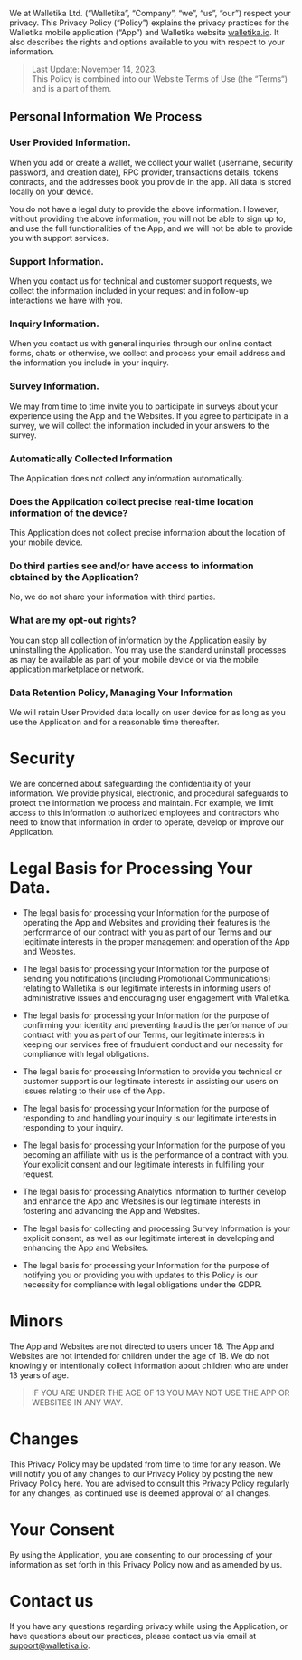 We at Walletika Ltd. (“Walletika”, “Company”, “we”, “us”, “our”) respect your privacy. This Privacy Policy (“Policy”) explains the privacy practices for the Walletika mobile application (“App”) and Walletika website [walletika.io](https://walletika.io). It also describes the rights and options available to you with respect to your information.

> Last Update: November 14, 2023.\
> This Policy is combined into our Website Terms of Use (the “Terms“) and is a part of them.

## Personal Information We Process
### User Provided Information.
When you add or create a wallet, we collect your wallet (username, security password, and creation date), RPC provider, transactions details, tokens contracts, and the addresses book you provide in the app. All data is stored locally on your device.

You do not have a legal duty to provide the above information. However, without providing the above information, you will not be able to sign up to, and use the full functionalities of the App, and we will not be able to provide you with support services.

### Support Information.
When you contact us for technical and customer support requests, we collect the information included in your request and in follow-up interactions we have with you.

### Inquiry Information.
When you contact us with general inquiries through our online contact forms, chats or otherwise, we collect and process your email address and the information you include in your inquiry.

### Survey Information.
We may from time to time invite you to participate in surveys about your experience using the App and the Websites. If you agree to participate in a survey, we will collect the information included in your answers to the survey.


### Automatically Collected Information
The Application does not collect any information automatically.


### Does the Application collect precise real-time location information of the device?
This Application does not collect precise information about the location of your mobile device.


### Do third parties see and/or have access to information obtained by the Application?
No, we do not share your information with third parties.


### What are my opt-out rights?
You can stop all collection of information by the Application easily by uninstalling the Application. You may use the standard uninstall processes as may be available as part of your mobile device or via the mobile application marketplace or network.


### Data Retention Policy, Managing Your Information
We will retain User Provided data locally on user device for as long as you use the Application and for a reasonable time thereafter.


# Security
We are concerned about safeguarding the confidentiality of your information. We provide physical, electronic, and procedural safeguards to protect the information we process and maintain. For example, we limit access to this information to authorized employees and contractors who need to know that information in order to operate, develop or improve our Application.


# Legal Basis for Processing Your Data.
- The legal basis for processing your Information for the purpose of operating the App and Websites and providing their features is the performance of our contract with you as part of our Terms and our legitimate interests in the proper management and operation of the App and Websites.

- The legal basis for processing your Information for the purpose of sending you notifications (including Promotional Communications) relating to Walletika is our legitimate interests in informing users of administrative issues and encouraging user engagement with Walletika.

- The legal basis for processing your Information for the purpose of confirming your identity and preventing fraud is the performance of our contract with you as part of our Terms, our legitimate interests in keeping our services free of fraudulent conduct and our necessity for compliance with legal obligations.

- The legal basis for processing Information to provide you technical or customer support is our legitimate interests in assisting our users on issues relating to their use of the App.

- The legal basis for processing your Information for the purpose of responding to and handling your inquiry is our legitimate interests in responding to your inquiry.

- The legal basis for processing your Information for the purpose of you becoming an affiliate with us is the performance of a contract with you. Your explicit consent and our legitimate interests in fulfilling your request.

- The legal basis for processing Analytics Information to further develop and enhance the App and Websites is our legitimate interests in fostering and advancing the App and Websites.

- The legal basis for collecting and processing Survey Information is your explicit consent, as well as our legitimate interest in developing and enhancing the App and Websites.

- The legal basis for processing your Information for the purpose of notifying you or providing you with updates to this Policy is our necessity for compliance with legal obligations under the GDPR.


# Minors
The App and Websites are not directed to users under 18.
The App and Websites are not intended for children under the age of 18. We do not knowingly or intentionally collect information about children who are under 13 years of age.

> IF YOU ARE UNDER THE AGE OF 13 YOU MAY NOT USE THE APP OR WEBSITES IN ANY WAY.


# Changes
This Privacy Policy may be updated from time to time for any reason. We will notify you of any changes to our Privacy Policy by posting the new Privacy Policy here. You are advised to consult this Privacy Policy regularly for any changes, as continued use is deemed approval of all changes.


# Your Consent
By using the Application, you are consenting to our processing of your information as set forth in this Privacy Policy now and as amended by us.


# Contact us
If you have any questions regarding privacy while using the Application, or have questions about our practices, please contact us via email at [support@walletika.io](support@walletika.io).